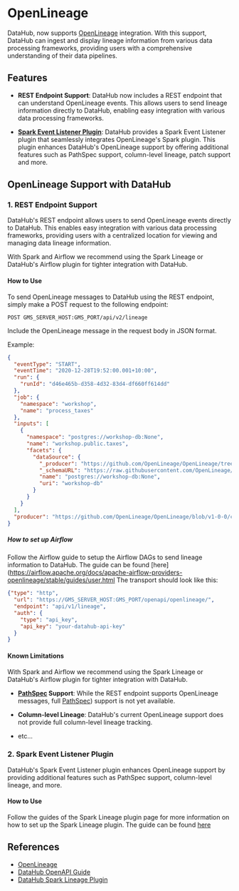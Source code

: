 # OpenLineage

DataHub, now supports [OpenLineage](https://openlineage.io/) integration. With this support, DataHub can ingest and display lineage information from various data processing frameworks, providing users with a comprehensive understanding of their data pipelines.

## Features

- **REST Endpoint Support**: DataHub now includes a REST endpoint that can understand OpenLineage events. This allows users to send lineage information directly to DataHub, enabling easy integration with various data processing frameworks.

- **[Spark Event Listener Plugin](/metadata-integration/java/acryl-spark-lineage/README.md)**: DataHub provides a Spark Event Listener plugin that seamlessly integrates OpenLineage's Spark plugin. This plugin enhances DataHub's OpenLineage support by offering additional features such as PathSpec support, column-level lineage, patch support and more.

## OpenLineage Support with DataHub

### 1. REST Endpoint Support

DataHub's REST endpoint allows users to send OpenLineage events directly to DataHub. This enables easy integration with various data processing frameworks, providing users with a centralized location for viewing and managing data lineage information.

With Spark and Airflow we recommend using the Spark Lineage or DataHub's Airflow plugin for tighter integration with DataHub.

#### How to Use

To send OpenLineage messages to DataHub using the REST endpoint, simply make a POST request to the following endpoint:

```
POST GMS_SERVER_HOST:GMS_PORT/api/v2/lineage
```

Include the OpenLineage message in the request body in JSON format.

Example:

```json
{
  "eventType": "START",
  "eventTime": "2020-12-28T19:52:00.001+10:00",
  "run": {
    "runId": "d46e465b-d358-4d32-83d4-df660ff614dd"
  },
  "job": {
    "namespace": "workshop",
    "name": "process_taxes"
  },
  "inputs": [
    {
      "namespace": "postgres://workshop-db:None",
      "name": "workshop.public.taxes",
      "facets": {
        "dataSource": {
          "_producer": "https://github.com/OpenLineage/OpenLineage/tree/0.10.0/integration/airflow",
          "_schemaURL": "https://raw.githubusercontent.com/OpenLineage/OpenLineage/main/spec/OpenLineage.json#/definitions/DataSourceDatasetFacet",
          "name": "postgres://workshop-db:None",
          "uri": "workshop-db"
        }
      }
    }
  ],
  "producer": "https://github.com/OpenLineage/OpenLineage/blob/v1-0-0/client"
}
```
##### How to set up Airflow
Follow the Airflow guide to setup the Airflow DAGs to send lineage information to DataHub. The guide can be found [here](https://airflow.apache.org/docs/apache-airflow-providers-openlineage/stable/guides/user.html
The transport should look like this:
```json
{"type": "http",
  "url": "https://GMS_SERVER_HOST:GMS_PORT/openapi/openlineage/",
  "endpoint": "api/v1/lineage",
  "auth": {
    "type": "api_key",
    "api_key": "your-datahub-api-key"
  }
}
```

#### Known Limitations
With Spark and Airflow we recommend using the Spark Lineage or DataHub's Airflow plugin for tighter integration with DataHub.

- **[PathSpec](/metadata-integration/java/acryl-spark-lineage/README.md#configuring-hdfs-based-dataset-urns) Support**: While the REST endpoint supports OpenLineage messages, full [PathSpec](/metadata-integration/java/acryl-spark-lineage/#configuring-hdfs-based-dataset-urns)) support is not yet available.

- **Column-level Lineage**: DataHub's current OpenLineage support does not provide full column-level lineage tracking.
- etc...
### 2. Spark Event Listener Plugin

DataHub's Spark Event Listener plugin enhances OpenLineage support by providing additional features such as PathSpec support, column-level lineage, and more.

#### How to Use

Follow the guides of the Spark Lineage plugin page for more information on how to set up the Spark Lineage plugin. The guide can be found [here](../../metadata-integration/java/acryl-spark-lineage/README.md)

## References

- [OpenLineage](https://openlineage.io/)
- [DataHub OpenAPI Guide](../api/openapi/openapi-usage-guide.md)
- [DataHub Spark Lineage Plugin](../../metadata-integration/java/acryl-spark-lineage/README.md)
